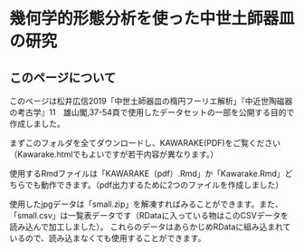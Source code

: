 # 幾何学的形態分析を使った中世土師器皿の研究
## このページについて
このページは松井広信2019「中世土師器皿の楕円フーリエ解析」『中近世陶磁器の考古学』11　雄山閣,37-54頁で使用したデータセットの一部を公開する目的で作成しました。

まずこのフォルダを全てダウンロードし、KAWARAKE(PDF)をご覧ください（Kawarake.htmlでもよいですが若干内容が異なります。）

使用するRmdファイルは「KAWARAKE（pdf）.Rmd」か「Kawarake.Rmd」どちらでも動作できます。（pdf出力するために2つのファイルを作成しました）

使用したjpgデータは「small.zip」を解凍すればみることができます。また、「small.csv」は一覧表データです（RDataに入っている物はこのCSVデータを読み込んで加工しました）。
これらのデータはあらかじめRDataに組み込まれているので、読み込まなくても使用することができます。
